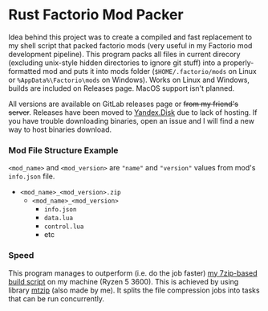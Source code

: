# Rust Factorio Mod Packer

Idea behind this project was to create a compiled and fast replacement to my shell script that packed factorio mods (very useful in my Factorio mod development pipeline).
This program packs all files in current direcory (excluding unix-style hidden directories to ignore git stuff) into a properly-formatted mod and puts it into mods folder (`$HOME/.factorio/mods` on Linux or `%AppData%\Factorio\mods` on Windows).
Works on Linux and Windows, builds are included on Releases page. MacOS support isn't planned.

All versions are available on GitLab releases page or ~~from my friend's server~~. Releases have been moved to [Yandex.Disk](https://yadi.sk/d/smSSvKYreuQP4A) due to lack of hosting. If you have trouble downloading binaries, open an issue and I will find a new way to host binaries download.

### Mod File Structure Example
`<mod_name>` and `<mod_version>` are `"name"` and `"version"` values from mod's `info.json` file.
- `<mod_name>_<mod_version>.zip`
    - `<mod_name>_<mod_version>`
        - `info.json`
        - `data.lua`
        - `control.lua`
        - etc

### Speed
This program manages to outperform (i.e. do the job faster) [my 7zip-based build script](https://gist.github.com/JohnTheCoolingFan/eb0587b1156b137cb1cbf7111e82d14b) on my machine (Ryzen 5 3600). This is achieved by using library [mtzip](https://crates.io/crates/mtzip) (also made by me). It splits the file compression jobs into tasks that can be run concurrently.
